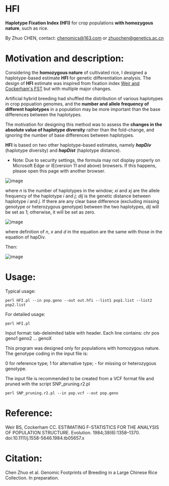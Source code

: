 # HFI
**Haplotype Fixation Index (HFI)** for crop populations **with homozygous nature**, such as rice.

By Zhuo CHEN, contact: chenomics@163.com or zhuochen@genetics.ac.cn

# Motivation and description:

Considering the **homozygous nature** of cultivated rice, I designed a haplotype-based estimate **HFI** for genetic differentiation analysis. The design of **HFI** estimate was inspired from fixation index [Weir and Cockerham's FST](https://doi.org/10.1111/j.1558-5646.1984.tb05657.x) but with multiple major changes.

Artificial hybrid breeding had shuffled the distribution of various haplotypes in crop popuation genomes, and the **number and allele frequency of different haplotypes** in a population may be more important than the base differences between the haplotypes.

The motivation for designing this method was to assess the **changes in the absolute value of haplotype diversity** rather than the fold-change, and ignoring the number of base differences between haplotypes.

**HFI** is based on two other haplotype-based estimates, namely ***hapDiv*** (haplotype diversity) and ***hapDist*** (haplotype distance).

* Note: Due to security settings, the formula may not display properly on Microsoft Edge or IE(version 11 and above) browsers. If this happens, please open this page with another browser.

![image](https://latex.codecogs.com/gif.latex?hapDiv=\sum_{i=1}^{n}\sum_{j=i}^{n}x_{i}x_{j}d_{ij})

where *n* is the number of haplotypes in the window; *xi* and *xj* are the allele frequency of the haplotype *i* and *j*; *dij* is the genetic distance between haplotype *i* and *j*. If there are any clear base difference (excluding missing genotype or heterozygous genotype) between the two haplotypes, *dij* will be set as 1; otherwise, it will be set as zero.

![image](https://latex.codecogs.com/gif.latex?hapDist_{ab}=\frac{1}{2}\sum_{i=1}^{n}\sum_{j=1}^{n}x_{ai}x_{bj}d_{ij})

where definition of *n*, *x* and *d* in the equation are the same with those in the equation of hapDiv.

Then:

![image](https://latex.codecogs.com/gif.latex?HFI_{ab}=hapDist_{ab}-\min(hapDiv_{a},hapDiv_{b}))

# Usage:

Typical usage:

`perl HFI.pl --in pop.geno --out out.hfi --list1 pop1.list --list2 pop2.list`

For detailed usage:

`perl HFI.pl`

Input format: tab-deleimited table with header. Each line contains: chr pos geno1 geno2 ... genoX

This program was designed only for populations with homozygous nature. The genotype coding in the input file is:

0 for reference type; 1 for alternative type; - for missing or heterozygous genotype.

The input file is recommended to be created from a VCF format file and pruned with the script SNP_pruning.r2.pl

`perl SNP_pruning.r2.pl --in pop.vcf --out pop.geno`

# Reference:

Weir BS, Cockerham CC. ESTIMATING F-STATISTICS FOR THE ANALYSIS OF POPULATION STRUCTURE. Evolution. 1984;38(6):1358–1370. doi:10.1111/j.1558-5646.1984.tb05657.x

# Citation:

Chen Zhuo et al. Genomic Footprints of Breeding in a Large Chinese Rice Collection. In preparation.
